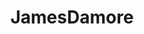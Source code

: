 ---
title: JamesDamore
crosslinks:
- autotldr
- tech
- cscareerquestions
- youtubefactsbot
- chess
- youtubot
- samharris
- AsABlackMan
- google
- asianbros
- take_back_tech
- girlsgonewired
- girlsgonewiredRedux
- slatestarcodex
- IAmA
- RedPillWomen
- ColinsLastStand
- StopBeingEvil
- me_irl
- JordanPeterson
---